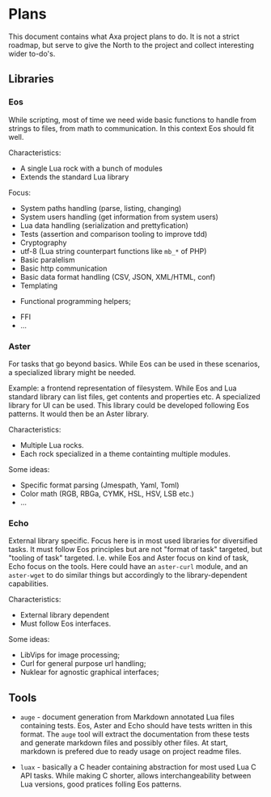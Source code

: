 # Plans

This document contains what Axa project plans to do. It is not a strict
roadmap, but serve to give the North to the project and collect interesting
wider to-do's.



## Libraries


### Eos

While scripting, most of time we need wide basic functions to handle from
strings to files, from math to communication. In this context Eos should
fit well.

Characteristics:

* A single Lua rock with a bunch of modules
* Extends the standard Lua library

Focus:

* System paths handling (parse, listing, changing)
* System users handling (get information from system users)
* Lua data handling (serialization and prettyfication)
* Tests (assertion and comparison tooling to improve tdd)
* Cryptography
* utf-8 (Lua string counterpart functions like `mb_*` of PHP)
* Basic paralelism
* Basic http communication
* Basic data format handling (CSV, JSON, XML/HTML, conf)
* Templating
- Functional programming helpers;
* FFI
* ...


### Aster

For tasks that go beyond basics. While Eos can be used in these scenarios, a
specialized library might be needed.

Example: a frontend representation of filesystem. While Eos and Lua standard
library can list files, get contents and properties etc. A specialized library
for UI can be used. This library could be developed following Eos patterns. It
would then be an Aster library.

Characteristics:

* Multiple Lua rocks.
* Each rock specialized in a theme containting multiple modules.

Some ideas:

* Specific format parsing (Jmespath, Yaml, Toml)
* Color math (RGB, RBGa, CYMK, HSL, HSV, LSB etc.)
* ...


### Echo

External library specific. Focus here is in most used libraries for diversified
tasks. It must follow Eos principles but are not "format of task" targeted, but
"tooling of task" targeted. I.e. while Eos and Aster focus on kind of task, Echo
focus on the tools. Here could have an `aster-curl` module, and an `aster-wget`
to do similar things but accordingly to the library-dependent capabilities.

Characteristics:

* External library dependent
* Must follow Eos interfaces.

Some ideas:

* LibVips for image processing;
* Curl for general purpose url handling;
* Nuklear for agnostic graphical interfaces;


## Tools

* `auge` - document generation from Markdown annotated Lua files containing
tests. Eos, Aster and Echo should have tests written in this format. The `auge`
tool will extract the documentation from these tests and generate markdown files
and possibly other files. At start, markdown is prefered due to ready usage on
project readme files.

* `luax` - basically a C header containing abstraction for most used Lua C API
tasks. While making C shorter, allows interchangeability between Lua versions,
good pratices folling Eos patterns.


